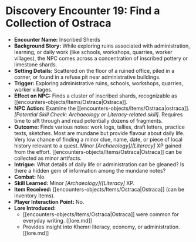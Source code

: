 # Discovery Encounter 19: Find a Collection of Ostraca

*   **Encounter Name:** Inscribed Sherds
*   **Background Story:** While exploring ruins associated with administration, learning, or daily work (like schools, workshops, quarries, worker villages), the NPC comes across a concentration of inscribed pottery or limestone shards.
*   **Setting Details:** Scattered on the floor of a ruined office, piled in a corner, or found in a refuse pit near administrative buildings.
*   **Trigger:** Exploring administrative ruins, schools, workshops, quarries, worker villages.
*   **Effect on NPC:** Finds a cluster of inscribed shards, recognizable as [[encounters-objects/Items/Ostraca|Ostraca]].
*   **NPC Action:** Examine the [[encounters-objects/Items/Ostraca|ostraca]]. *[Potential Skill Check: Archaeology or Literacy-related skill]*. Requires time to sift through and read potentially dozens of fragments.
*   **Outcome:** Finds various notes: work logs, tallies, draft letters, practice texts, sketches. Most are mundane but provide flavour about daily life. Very low chance of finding a minor clue, name, date, or piece of local history relevant to a quest. Minor *[Archaeology]*/*[Literacy]* XP gained from the effort. [[encounters-objects/Items/Ostraca|Ostraca]] can be collected as minor artifacts.
*   **Intrigue:** What details of daily life or administration can be gleaned? Is there a hidden gem of information among the mundane notes?
*   **Combat:** No.
*   **Skill Learned:** Minor *[Archaeology]*/*[Literacy]* XP.
*   **Item Received:** [[encounters-objects/Items/Ostraca|Ostraca]] (can be inventory items).
*   **Player Interaction Point:** No.
*   **Lore Introduced:**
    *   [[encounters-objects/Items/Ostraca|Ostraca]] were common for everyday writing. \[[lore.md]]
    *   Provides insight into Khemri literacy, economy, or administration. \[[lore.md]] 